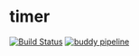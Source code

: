 # timer

[![Build Status](https://travis-ci.org/bylek/timer.svg?branch=master)](https://travis-ci.org/bylek/timer)
[![buddy pipeline](https://app.buddy.works/bylek/timer/pipelines/pipeline/41939/badge.svg?token=111f7b86a3c9361ccacee57a3b9fbc4a345b723dae565a3573e5774176162302 "buddy pipeline")](https://app.buddy.works/bylek/timer/pipelines/pipeline/41939)